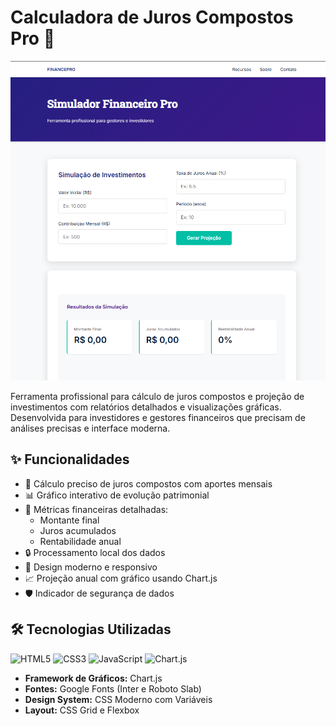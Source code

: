 # Calculadora de Juros Compostos Pro 🚀

![Preview da Calculadora](/img-site/imgDemonstracaoSite.png)

Ferramenta profissional para cálculo de juros compostos e projeção de investimentos com relatórios detalhados e visualizações gráficas. Desenvolvida para investidores e gestores financeiros que precisam de análises precisas e interface moderna.

## ✨ Funcionalidades

- 🧮 Cálculo preciso de juros compostos com aportes mensais
- 📊 Gráfico interativo de evolução patrimonial
- 🔢 Métricas financeiras detalhadas:
  - Montante final
  - Juros acumulados
  - Rentabilidade anual
- 🔒 Processamento local dos dados
- 🎨 Design moderno e responsivo
- 📈 Projeção anual com gráfico usando Chart.js
- 🛡️ Indicador de segurança de dados

## 🛠️ Tecnologias Utilizadas

![HTML5](https://img.shields.io/badge/HTML5-E34F26?style=for-the-badge&logo=html5&logoColor=white)
![CSS3](https://img.shields.io/badge/CSS3-1572B6?style=for-the-badge&logo=css3&logoColor=white)
![JavaScript](https://img.shields.io/badge/JavaScript-F7DF1E?style=for-the-badge&logo=javascript&logoColor=black)
![Chart.js](https://img.shields.io/badge/Chart.js-FF6384?style=for-the-badge&logo=chart.js&logoColor=white)

- **Framework de Gráficos:** Chart.js
- **Fontes:** Google Fonts (Inter e Roboto Slab)
- **Design System:** CSS Moderno com Variáveis
- **Layout:** CSS Grid e Flexbox
